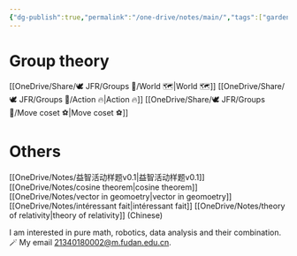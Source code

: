 ```yaml
---
{"dg-publish":true,"permalink":"/one-drive/notes/main/","tags":["gardenEntry"]}
---
```



# Group theory

[[OneDrive/Share/🕊️ JFR/Groups 💫/World 🗺️\|World 🗺️]]
[[OneDrive/Share/🕊️ JFR/Groups 💫/Action 🔥\|Action 🔥]]
[[OneDrive/Share/🕊️ JFR/Groups 💫/Move coset ⚽\|Move coset ⚽]]


# Others
[[OneDrive/Notes/益智活动样题v0.1\|益智活动样题v0.1]]
[[OneDrive/Notes/cosine theorem\|cosine theorem]]
[[OneDrive/Notes/vector in geomoetry\|vector in geomoetry]]
[[OneDrive/Notes/intéressant fait\|intéressant fait]]
[[OneDrive/Notes/theory of relativity\|theory of relativity]] (Chinese)

I am interested in pure math, robotics, data analysis and their combination. 🪄
My email 21340180002@m.fudan.edu.cn.